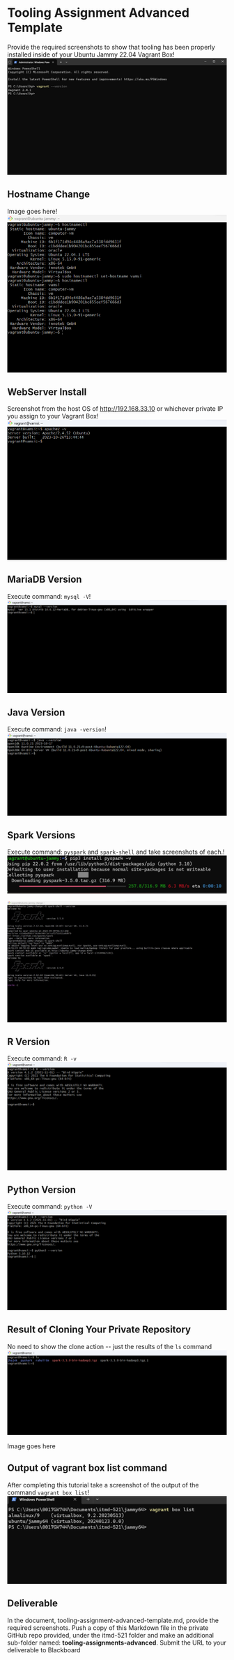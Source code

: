 # Tooling Assignment Advanced Template

Provide the required screenshots to show that tooling has been properly installed inside of your Ubuntu Jammy 22.04 Vagrant Box! ![jammy vagrant](1.png)

## Hostname Change

Image goes here!![hostname](<host name.png>)

## WebServer Install

Screenshot from the host OS of http://192.168.33.10  or whichever private IP you assign to your Vagrant Box!![webserver](web.png)

## MariaDB Version

Execute command: `mysql -V`!![mariaDB](mysql.png)

## Java Version

Execute command: `java -version`!![java version](java.png)

## Spark Versions

Execute command: `pyspark` and `spark-shell` and take screenshots of each.!![pyspark](pyspark.jpg)

![spark-shell](<spark shell.jpg>)
## R Version
Execute command: `R -v`![R version](r.png)
## Python Version

Execute command: `python -V`![python version](python.png)

## Result of Cloning Your Private Repository

No need to show the clone action -- just the results of the `ls` command ![ls ](ls.png)

Image goes here

## Output of vagrant box list command

After completing this tutorial take a screenshot of the output of the command ```vagrant box list```!![jammy](jammy.png)

## Deliverable

In the document, tooling-assignment-advanced-template.md, provide the required screenshots. Push a copy of this Markdown file in the private GitHub repo provided, under the itmd-521 folder and make an additional sub-folder named: **tooling-assignments-advanced**.  Submit the URL to your deliverable to Blackboard
